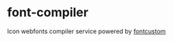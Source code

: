 # font-compiler
Icon webfonts compiler service powered by [fontcustom](https://github.com/FontCustom/fontcustom)
